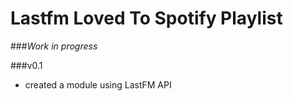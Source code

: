 # Lastfm Loved To Spotify Playlist 

###*Work in progress*

###v0.1
* created a module using LastFM API